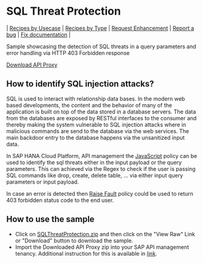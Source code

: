 # SQL Threat Protection


\| [Recipes by Usecase](./api-recipes-by-usecase.md) \| [Recipes by Type](./api-recipes-by-type.md) \| [Request Enhancement](https://github.com/SAP-samples/apibusinesshub-api-recipes/issues/new?assignees=&labels=Recipe%20Fix,enhancement&template=recipe-request.md&title=Improve%20sql-threat-protection-api-proxy ) \| [Report a bug](https://github.com/SAP-samples/apibusinesshub-api-recipes/issues/new?assignees=&labels=Recipe%20Fix,bug&template=bug_report.md&title=Issue%20with%20sql-threat-protection-api-proxy ) \| [Fix documentation](https://github.com/SAP-samples/apibusinesshub-api-recipes/issues/new?assignees=&labels=Recipe%20Fix,documentation&template=bug_report.md&title=Docu%20fix%20sql-threat-protection-api-proxy ) \|


Sample showcasing the detection of SQL threats in a query parameters and error handling via HTTP 403 Forbidden response

[Download API Proxy](SQLThreatProtection.zip)

## How to identify SQL injection attacks?

SQL is used to interact with relationship data bases. In the modern web based developments, the content and the behavior of many of the application is built on top of the data stored in a database servers. The data from the databases are exposed by RESTful interfaces to the consumer and thereby making the system vulnerable to SQL injection attacks where in malicious commands are send to the database via the web services. The main backdoor entry to the database happens via the unsanitized input data.

In SAP HANA Cloud Platform, API management the [JavaScript](https://help.hana.ondemand.com/apim_od/frameset.htm?5b63ed7782ab4b4ea96bf84119059039.html) policy can be used to identify the sql threats either in the input payload or the query parameters. This can achieved via the Regex to check if the user is passing SQL commands like drop, create, delete table, ... via either input query parameters or input payload.

In case an error is detected then [Raise Fault](https://help.hana.ondemand.com/apim_od/frameset.htm?c7f2e8d9de4249cfa8cc2655ebd4878b.html) policy could be used to return 403 forbidden status code to the end user.

## How to use the sample

* Click on [SQLThreatProtection.zip](./SQLThreatProtection.zip) and then click on the "View Raw" Link or "Download" button to download the sample.
* Import the Downloaded API Proxy zip into your SAP API management tenancy. Additional instruction for this is available in [link](https://help.hana.ondemand.com/apim_od/frameset.htm?9342a932441e45cd9636eb0a01a89958.html).

